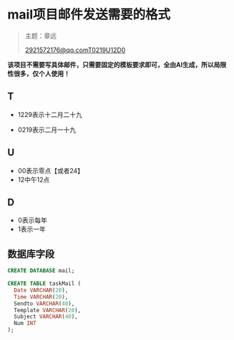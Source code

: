 # mail项目邮件发送需要的格式

>主题：章远
>
>2921572176@qq.comT0219U12D0

**该项目不需要写具体邮件，只需要固定的模板要求即可，全由AI生成，所以局限性很多，仅个人使用！**

## T

- 1229表示十二月二十九

- 0219表示二月一十九

  

## U

- 00表示零点【或者24】
- 12中午12点

## D

- 0表示每年
- 1表示一年

## 数据库字段

```sql
CREATE DATABASE mail;

CREATE TABLE taskMail (
  Date VARCHAR(20),
  Time VARCHAR(20), 
  Sendto VARCHAR(40),
  Template VARCHAR(20),
  Subject VARCHAR(40),
  Num INT
);
```

